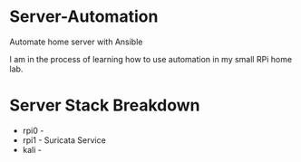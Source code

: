 # Server-Automation
Automate home server with Ansible

I am in the process of learning how to use automation in my small RPi home lab.


# Server Stack Breakdown
- rpi0 - 
- rpi1 - Suricata Service 
- kali - 